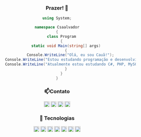 
  <div style="text-align: center;">

### Prazer! 🥷


```csharp
using System;

namespace Csaalvador
{
    class Program
    {
        static void Main(string[] args)
        {
            Console.WriteLine("Olá, eu sou Cauã!");
            Console.WriteLine("Estou estudando programação e desenvolvimento web.");
            Console.WriteLine("Atualmente estou estudando C#, PHP, MySQL e JavaScript.");
        }
    }
}

```
  
   <div align="center">
   
### 📫Contato
<img src="https://img.shields.io/badge/Gmail-D14836?style=for-the-badge&logo=gmail&logoColor=white" height="18">
<img src="https://img.shields.io/badge/LinkedIn-0077B5?style=for-the-badge&logo=linkedin&logoColor=white" height="18">
<img src="https://img.shields.io/badge/Twitter-1DA1F2?style=for-the-badge&logo=twitter&logoColor=white" height="18">
<img src="https://img.shields.io/badge/Instagram-E4405F?style=for-the-badge&logo=instagram&logoColor=white" height="18">

### 🚀 Tecnologias
<img src="https://img.shields.io/badge/HTML5-E34F26?style=for-the-badge&logo=html5&logoColor=white" height="18">
<img src="https://img.shields.io/badge/CSS3-1572B6?style=for-the-badge&logo=css3&logoColor=white" height="18">
<img src="https://img.shields.io/badge/C-A8B9CC?style=for-the-badge&logo=c&logoColor=black" height="18">
<img src="https://img.shields.io/badge/C++-00599C?style=for-the-badge&logo=c%2B%2B&logoColor=white" height="18">
<img src="https://img.shields.io/badge/C%23-239120?style=for-the-badge&logo=c-sharp&logoColor=white" height="18">
<img src="https://img.shields.io/badge/PHP-777BB4?style=for-the-badge&logo=php&logoColor=white" height="18">
<img src="https://img.shields.io/badge/MySQL-00000F?style=for-the-badge&logo=mysql&logoColor=white" height="18">



</div>


<!--Sou estudante de programação e desenvolvimento web, e estou sempre em busca de aprender mais e me desenvolver como profissional. Atualmente, estou focado em aprimorar minhas habilidades em C#, PHP, MySQL e JavaScript.

-->

